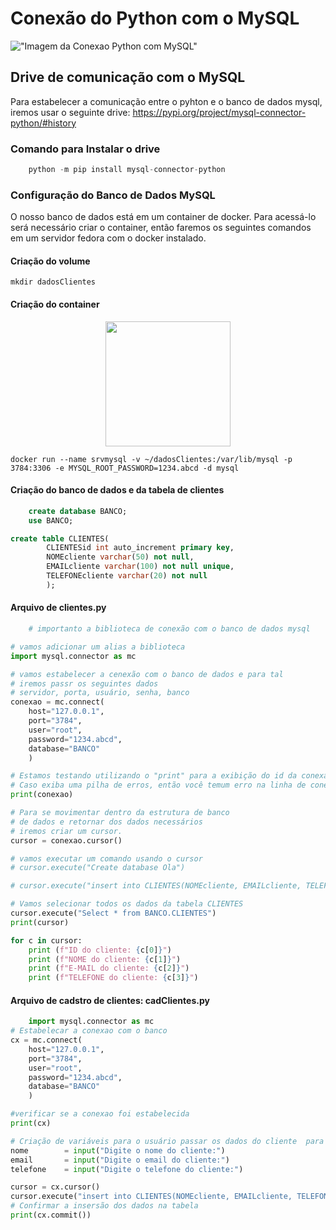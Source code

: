 # Conexão do Python com o MySQL

!["Imagem da Conexao Python com MySQL"](https://www.learntek.org/blog/wp-content/uploads/2019/06/Mysql-python.png)

## Drive de comunicação com o MySQL
Para estabelecer a comunicação entre o pyhton e o banco de dados mysql, iremos usar o seguinte drive: 
<a href="https://pypi.org/project/mysql-connector-python/#history">https://pypi.org/project/mysql-connector-python/#history</a>

### Comando para Instalar o drive
```python
    python -m pip install mysql-connector-python
```

### Configuração do Banco de Dados MySQL
O nosso banco de dados está em um container de docker. Para acessá-lo será necessário criar o container, então faremos os seguintes comandos em um servidor fedora com o docker instalado.

#### Criação do volume
```shell
mkdir dadosClientes
```
#### Criação do container

<center>
    <img src="https://storage.googleapis.com/eti-academy/courses/curso-de-docker.png" height="200" width="200">
</center>

```shell
docker run --name srvmysql -v ~/dadosClientes:/var/lib/mysql -p 3784:3306 -e MYSQL_ROOT_PASSWORD=1234.abcd -d mysql
```
#### Criação do banco de dados e da tabela de clientes

```sql
    create database BANCO;
    use BANCO;

create table CLIENTES(
		CLIENTESid int auto_increment primary key,
        NOMEcliente varchar(50) not null,
        EMAILcliente varchar(100) not null unique,
        TELEFONEcliente varchar(20) not null
        );
```

#### Arquivo de clientes.py
```python
    # importanto a biblioteca de conexão com o banco de dados mysql

# vamos adicionar um alias a biblioteca
import mysql.connector as mc 

# vamos estabelecer a cenexão com o banco de dados e para tal
# iremos passr os seguintes dados
# servidor, porta, usuário, senha, banco
conexao = mc.connect(
    host="127.0.0.1",
    port="3784",
    user="root",
    password="1234.abcd",
    database="BANCO"
    )

# Estamos testando utilizando o "print" para a exibição do id da conexao. 
# Caso exiba uma pilha de erros, então você temum erro na linha de conexão.
print(conexao)

# Para se movimentar dentro da estrutura de banco 
# de dados e retornar dos dados necessários
# iremos criar um cursor.
cursor = conexao.cursor()

# vamos executar um comando usando o cursor
# cursor.execute("Create database Ola")

# cursor.execute("insert into CLIENTES(NOMEcliente, EMAILcliente, TELEFONEcliente)value('Veronica Chauca','veronica@uol.com.br','(11)9997-6665')")

# Vamos selecionar todos os dados da tabela CLIENTES
cursor.execute("Select * from BANCO.CLIENTES")
print(cursor)

for c in cursor:
    print (f"ID do cliente: {c[0]}")
    print (f"NOME do cliente: {c[1]}")
    print (f"E-MAIL do cliente: {c[2]}")
    print (f"TELEFONE do cliente: {c[3]}")
```

#### Arquivo de cadstro de clientes: cadClientes.py
```python
    import mysql.connector as mc
# Estabelecar a conexao com o banco
cx = mc.connect(
    host="127.0.0.1",
    port="3784",
    user="root",
    password="1234.abcd",
    database="BANCO"
    )

#verificar se a conexao foi estabelecida
print(cx)

# Criação de variáveis para o usuário passar os dados do cliente  para o cadastro
nome        = input("Digite o nome do cliente:")
email       = input("Digite o email do cliente:")
telefone    = input("Digite o telefone do cliente:")

cursor = cx.cursor()
cursor.execute("insert into CLIENTES(NOMEcliente, EMAILcliente, TELEFONEcliente)values('"+nome+"','"+email+"','"+telefone+"')")
# Confirmar a insersão dos dados na tabela
print(cx.commit())
```